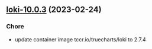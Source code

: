 

## [loki-10.0.3](https://github.com/truecharts/charts/compare/loki-10.0.2...loki-10.0.3) (2023-02-24)

### Chore

- update container image tccr.io/truecharts/loki to 2.7.4
  
  
